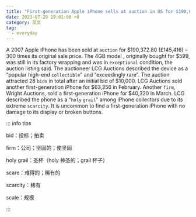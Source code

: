 ```yaml
---
title: "First-generation Apple iPhone sells at auction in US for $190,000"
date: 2023-07-20 19:01:00 +8
category: 英文
tag:
  - everyday
---
```


A 2007 Apple iPhone has been sold at `auction` for \$190,372.80 (£145,416) – 300 times its original sale price. The 4GB model , originally bought for \$599, was still in its factory wrapping and was in `exceptional` condition, the auction listing said. The auctioneer LCG Auctions described the device as a “popular high-end `collectible`” and “exceedingly rare”. The auction attracted 28 `bids` in total after an initial bid of \$10,000. LCG Auctions sold another first-generation iPhone for \$63,356 in February. Another `firm`, Wright Auctions, sold a first-generation iPhone for \$40,320 in March. LCG described the phone as a “`holy` `grail`” among iPhone collectors due to its extreme `scarcity`. It is uncommon to find a first-generation iPhone with no damage to its display or broken buttons.

::: info tips

bid：投标；拍卖

firm：公司；坚固的；使坚固

holy grail：圣杯（holy 神圣的；grail 杯子）

scare：难得的；稀有的

scarcity：稀有

scale：规模

:::
